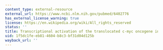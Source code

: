 ```yaml
---
content_type: external-resource
external_url: https://www.ncbi.nlm.nih.gov/pubmed/6402776
has_external_license_warning: true
license: https://en.wikipedia.org/wiki/All_rights_reserved
status: ''
title: Transcriptional activation of the translocated c-myc oncogene in burkitt lymphoma
uid: 1f5dc1fe-eb81-4604-b8c3-bf31d04d125b
wayback_url: ''
---
```

